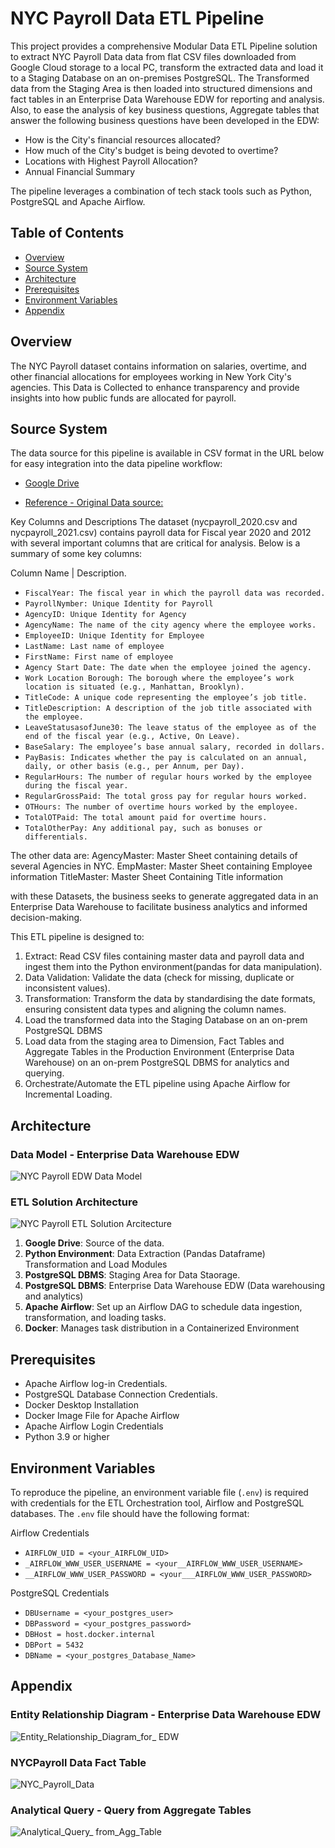 # NYC Payroll Data ETL Pipeline


This project provides a comprehensive Modular Data ETL Pipeline solution to extract NYC Payroll Data data from flat CSV files downloaded from Google Cloud storage to a local PC, transform the extracted data 
and load it to a Staging Database on an on-premises PostgreSQL. The Transformed data from the Staging Area is then loaded into structured dimensions and fact tables in an Enterprise Data Warehouse EDW for 
reporting and analysis. Also, to ease the analysis of key business questions, Aggregate tables that answer the following business questions have been developed in the EDW:

- How is the City's financial resources allocated?
- How much of the City's budget is being devoted to overtime?
- Locations with Highest Payroll Allocation?
- Annual Financial Summary


The pipeline leverages a combination of tech stack tools such as Python, PostgreSQL and Apache Airflow. 

## Table of Contents

- [Overview](#overview)
- [Source System](#source-system)
- [Architecture](#architecture)
- [Prerequisites](#prerequisites)
- [Environment Variables](#environment-variables)
- [Appendix](#appendix)

## Overview
The NYC Payroll dataset contains information on salaries, overtime, and other financial allocations for employees working in New York City's agencies. This Data is Collected to enhance transparency and provide 
insights into how public funds are allocated for payroll. 


## Source System
The data source for this pipeline is available in CSV format in the URL below for easy integration into the data pipeline workflow:
- [Google Drive](https://drive.google.com/drive/folders/1AndnDfj-ChbUP5xHPdYQhG1Zw3BrEjL9)

- [Reference - Original Data source:](https://data.cityofnewyork.us/widgets/k397-673e?mobile_redirect=true) 

Key Columns and Descriptions
The dataset (nycpayroll_2020.csv and nycpayroll_2021.csv) contains payroll data for Fiscal year 2020 and 2012 with several important columns that are critical for analysis. Below is a summary of some key columns:

Column Name  |  Description.
- `FiscalYear: The fiscal year in which the payroll data was recorded.`
- `PayrollNymber: Unique Identity for Payroll`
- `AgencyID: Unique Identity for Agency`
- `AgencyName: The name of the city agency where the employee works.`
- `EmployeeID: Unique Identity for Employee`
- `LastName: Last name of employee`
- `FirstName: First name of employee`
- `Agency Start Date: The date when the employee joined the agency.`
- `Work Location Borough: The borough where the employee’s work location is situated (e.g., Manhattan, Brooklyn).`
- `TitleCode: A unique code representing the employee’s job title.`
- `TitleDescription: A description of the job title associated with the employee.`
- `LeaveStatusasofJune30: The leave status of the employee as of the end of the fiscal year (e.g., Active, On Leave).`
- `BaseSalary: The employee’s base annual salary, recorded in dollars.`
- `PayBasis: Indicates whether the pay is calculated on an annual, daily, or other basis (e.g., per Annum, per Day).`
- `RegularHours: The number of regular hours worked by the employee during the fiscal year.`
- `RegularGrossPaid: The total gross pay for regular hours worked.`
- `OTHours: The number of overtime hours worked by the employee.`
- `TotalOTPaid: The total amount paid for overtime hours.`
- `TotalOtherPay: Any additional pay, such as bonuses or differentials.`

The other data are:
AgencyMaster: Master Sheet containing details of several Agencies in NYC.
EmpMaster: Master Sheet containing Employee information
TitleMaster: Master Sheet Containing Title information

with these Datasets, the business seeks to generate aggregated data in an Enterprise Data Warehouse to facilitate business analytics and informed decision-making.

This ETL pipeline is designed to:

1. Extract: Read CSV files containing master data and payroll data and ingest them into the Python environment(pandas for data manipulation).
2. Data Validation: Validate the data (check for missing, duplicate or inconsistent values).
3. Transformation: Transform the data by standardising the date formats, ensuring consistent data types and  aligning the column names.
4. Load the transformed data into the Staging Database on an on-prem PostgreSQL DBMS 
5. Load data from the staging area to Dimension, Fact Tables and Aggregate Tables in the Production Environment (Enterprise Data Warehouse) on an on-prem PostgreSQL DBMS for analytics and querying.
6. Orchestrate/Automate the ETL pipeline using Apache Airflow for Incremental Loading.

## Architecture
### Data Model - Enterprise Data Warehouse EDW
![NYC Payroll EDW Data Model](NYC_Payroll_Data_Model.png)

### ETL Solution Architecture

![NYC Payroll ETL Solution Arcitecture](ETL_Solution_Arcitecture.png)


1. **Google Drive**: Source of the data.
2. **Python Environment**: Data Extraction (Pandas Dataframe) Transformation and Load Modules 
3. **PostgreSQL DBMS**: Staging Area for Data Staorage.
4. **PostgreSQL DBMS**: Enterprise Data Warehouse EDW (Data warehousing and analytics)
5. **Apache Airflow**: Set up an Airflow DAG to schedule data ingestion, transformation, and loading tasks.
6. **Docker**: Manages task distribution in a Containerized Environment


## Prerequisites
- Apache Airflow log-in Credentials.
- PostgreSQL Database Connection Credentials.
- Docker Desktop Installation
- Docker Image File for Apache Airflow
- Apache Airflow Login Credentials
- Python 3.9 or higher



## Environment Variables

To reproduce the pipeline, an environment variable file (`.env`) is required with credentials for the ETL Orchestration tool, Airflow and PostgreSQL databases. The `.env` file should have the following format:

Airflow Credentials
- `AIRFLOW_UID = <your_AIRFLOW_UID>`
- `_AIRFLOW_WWW_USER_USERNAME = <your__AIRFLOW_WWW_USER_USERNAME>`
- `__AIRFLOW_WWW_USER_PASSWORD = <your___AIRFLOW_WWW_USER_PASSWORD>`

PostgreSQL Credentials
- `DBUsername = <your_postgres_user>`
- `DBPassword = <your_postgres_password>`
- `DBHost = host.docker.internal`
- `DBPort = 5432`
- `DBName = <your_postgres_Database_Name>`

## Appendix
### Entity Relationship Diagram - Enterprise Data Warehouse EDW
![Entity_Relationship_Diagram_for_ EDW](Entity_Relationship_Diagram_for_EDW.png)

### NYCPayroll Data Fact Table
![NYC_Payroll_Data](NYC_Payroll_Data.png)

### Analytical Query - Query from Aggregate Tables
![Analytical_Query_ from_Agg_Table](Analytical_Query_from_Agg_Table.png)


